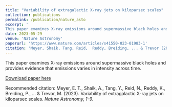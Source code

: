 ```yaml
---
title: "Variability of extragalactic X-ray jets on kiloparsec scales"
collection: publications
permalink: /publication/nature_asto
excerpt: '
This paper examines X-ray emissions around supermassive black holes and provides evidence that emissions varies in intensity across time.'
date: 2023-05-29
venue: 'Nature Astronomy'
paperurl: 'https://www.nature.com/articles/s41550-023-01983-1'
citation: 'Meyer, Shaik, Tang, Reid,  Reddy, Breiding, ... & Trevor (2023). Variability of extragalactic X-ray jets on kiloparsec scales. <i>Nature Astronomy<i>, 1-9.'
---
```

This paper examines X-ray emissions around supermassive black holes and provides evidence that emissions varies in intensity across time.

[Download paper here](https://www.nature.com/articles/s41550-023-01983-1)

Recommended citation: Meyer, E. T., Shaik, A., Tang, Y., Reid, N., Reddy, K., Breiding, P., ... & Trevor, M. (2023). Variability of extragalactic X-ray jets on kiloparsec scales. <i>Nature Astronomy<i>, 1-9.
